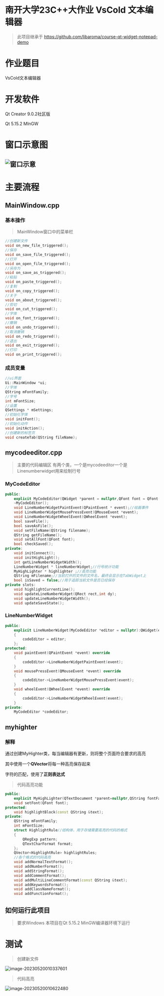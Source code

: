 # 南开大学23C++大作业 VsCold 文本编辑器
> 此项目继承于 https://github.com/libaroma/course-qt-widget-notepad-demo
# 作业题目

VsCold文本编辑器

# 开发软件

Qt Creator 9.0.2社区版

Qt 5.15.2 MInGW

# 窗口示意图

## ![窗口示意](figures\窗口示意.png)

# 主要流程



## MainWindow.cpp

### 基本操作

> MainWindow窗口中的菜单栏

```cpp
//创建新文件
void on_new_file_triggered();
//保存
void on_save_file_triggered();
//打开
void on_open_file_triggered();
//另存为
void on_save_as_triggered();
//粘贴
void on_paste_triggered();
//复制
void on_copy_triggered();
//关于
void on_about_triggered();
//剪切
void on_cut_triggered();
//字体
void on_font_triggered();
//撤销
void on_undo_triggered();
//取消撤销
void on_redo_triggered();
//退出
void on_exit_triggered();
//打印
void on_print_triggered();
```
### 成员变量
```cpp
//ui界面
Ui::MainWindow *ui;
//字体
QString mFontFamily;
//字号
int mFontSize;
//设置
QSettings * mSettings;
//初始化字体
void initFont();
//初始化动作
void initAction();
//创建新的标签页
void createTab(QString fileName);
```

## mycodeeditor.cpp
> 主要的代码编辑区
> 有两个类，一个是mycodeeditor一个是Linenumberwidget用来绘制行号
### MyCodeEditor

```cpp
public:
    explicit MyCodeEditor(QWidget *parent = nullptr,QFont font = QFont("Consolas",14));
    ~MyCodeEditor();
    void LineNumberWidgetPaintEvent(QPaintEvent * event);//绘画事件
    void LineNumberWidgetMousePressEvent(QMouseEvent *event);
    void LineNumberWidgetWheelEvent(QWheelEvent *event);
    bool saveFile();
    bool saveAsFile();
    void setFileName(QString filename);
    QString getFileName();
    void setAllFont(QFont font);
    bool checkSaved();
private:
    void initConnect();
    void initHighLight();
    int getLineNumberWidgetWidth();
    LineNumberWidget * lineNumberWidget;//行号统计功能
    MyHighLighter * highlighter ;//高亮功能
    QString mFilename;//当前打开的文件的文件名，最终会显示在TabWidget上
    bool isSaved = false;//用于追踪当前文件是否已经保存
private slots:
    void highlightCurrentLine();
    void updateLineNumberWidget(QRect rect,int dy);
    void updateLineNumberWidgetWidth();
    void updateSaveState();
```
### LineNumberWidget

```cpp
public:
    explicit LineNumberWidget(MyCodeEditor *editor = nullptr):QWidget(editor)
    {
        codeEditor = editor;
    };
protected:
    void paintEvent(QPaintEvent *event) override
    {
        codeEditor->LineNumberWidgetPaintEvent(event);
    }
    void mousePressEvent(QMouseEvent *event) override
    {
        codeEditor->LineNumberWidgetMousePressEvent(event);
    }
    void wheelEvent(QWheelEvent *event) override
    {
        codeEditor->LineNumberWidgetWheelEvent(event);
    }
private:
    MyCodeEditor *codeEditor;
```



## myhighter

### 解释

通过创建MyHighter类，每当编辑器有更新，则将整个页面符合要求的高亮

其中使用一个**QVector**将每一种高亮保存起来

字符的匹配，使用了**正则表达式**

> 代码高亮功能
```cpp
public:
    explicit MyHighLighter(QTextDocument *parent=nullptr,QString fontFamily="Consolas",int fontsize=14);
    void setFont(QFont font);
protected:
    void highlightBlock(const QString &text);
private:
    QString mFontFamily;
    int mFontSize;
    struct HighlightRule//结构体，用于存储需要高亮的代码的格式
    {
        QRegExp pattern;
        QTextCharFormat format;
    };
    QVector<HighlightRule> highlightRules;
    //各个格式的代码高亮
    void addNormalTextFormat();
    void addNumberFormat();
    void addStringFormat();
    void addCommentFormat();
    void addMultiLineCommentFormat(const QString &text);
    void addKeywordsFormat();
    void addClassNameFormat();
    void addFunctionFormat();
```
## 如何运行此项目
> 要求Windows
> 本项目在Qt 5.15.2 MinGW编译器环境下运行

# 测试

> 创建新文件

![image-20230520010337601](figures\创建新文件.png)

> 代码高亮

![image-20230520010622480](F:\Desktop\C++BIGHOMEWORK\NKU2023CPP-\figures\代码高亮)